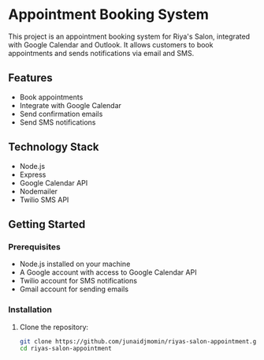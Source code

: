 # Appointment Booking System

This project is an appointment booking system for Riya's Salon, integrated with Google Calendar and Outlook. It allows customers to book appointments and sends notifications via email and SMS.

## Features

- Book appointments
- Integrate with Google Calendar
- Send confirmation emails
- Send SMS notifications

## Technology Stack

- Node.js
- Express
- Google Calendar API
- Nodemailer
- Twilio SMS API

## Getting Started

### Prerequisites

- Node.js installed on your machine
- A Google account with access to Google Calendar API
- Twilio account for SMS notifications
- Gmail account for sending emails

### Installation

1. Clone the repository:

   ```bash
   git clone https://github.com/junaidjmomin/riyas-salon-appointment.git
   cd riyas-salon-appointment
